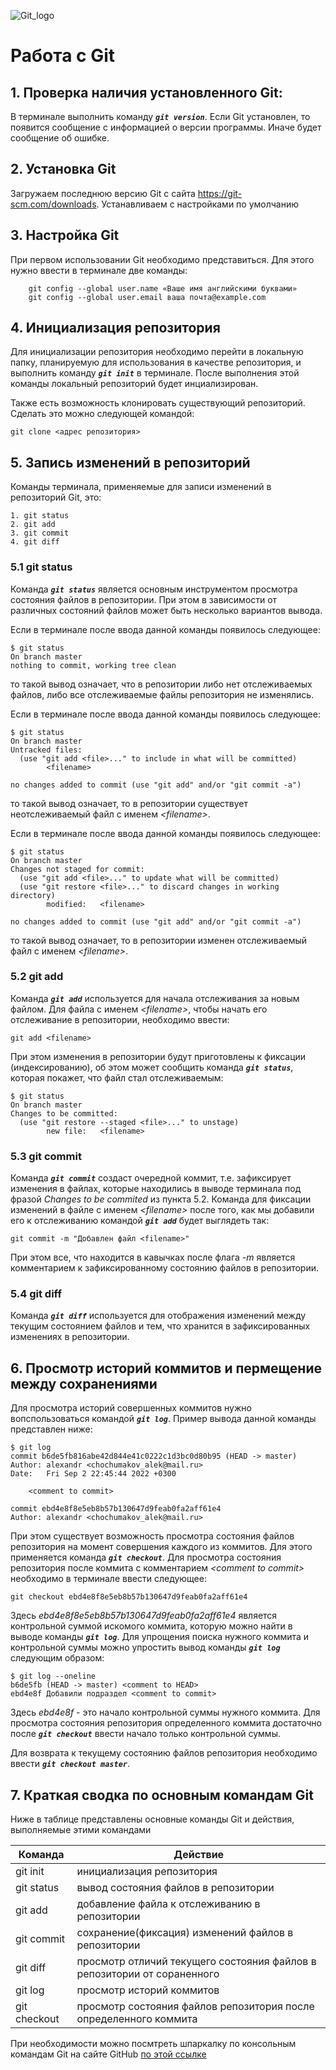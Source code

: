 ![Git_logo](git_img.jpg)
# Работа с Git

## 1. Проверка наличия установленного Git:
В терминале выполнить команду ***`git version`***. 
Если Git установлен, то появится сообщение с информацией о версии программы. Иначе будет сообщение об ошибке.

## 2. Установка Git
Загружаем последнюю версию Git с сайта https://git-scm.com/downloads.
Устанавливаем с настройками по умолчанию

## 3. Настройка Git
При первом использовании Git необходимо представиться. Для этого нужно ввести в терминале две команды:
```
    git config --global user.name «Ваше имя английскими буквами»
    git config --global user.email ваша почта@example.com
```

## 4. Инициализация репозитория
Для инициализации репозитория необходимо перейти в локальную папку, планируемую для использования в качестве репозитория, и выполнить команду ***`git init`*** в терминале. После выполнения этой команды локальный репозиторий будет инциализирован.

Также есть возможность клонировать существующий репозиторий. Сделать это можно следующей командой:
```
git clone <адрес репозитория>
```

## 5. Запись изменений в репозиторий
Команды терминала, применяемые для записи изменений в репозиторий Git, это:
```
1. git status
2. git add
3. git commit
4. git diff
```

### 5.1 git status
Команда ***`git status`*** является основным инструментом просмотра состояния файлов в репозитории. При этом в зависимости от различных состояний файлов может быть несколько вариантов вывода.

Если в терминале после ввода данной команды появилось следующее:
```
$ git status
On branch master
nothing to commit, working tree clean
```

то такой вывод означает, что в репозитории либо нет отслеживаемых файлов, либо все отслеживаемые файлы репозитория не изменялись.

Если в терминале после ввода данной команды появилось следующее:
```
$ git status
On branch master
Untracked files:
  (use "git add <file>..." to include in what will be committed)
        <filename>

no changes added to commit (use "git add" and/or "git commit -a")
```

то такой вывод означает, то в репозитории существует неотслеживаемый файл с именем *\<filename>*.

Если в терминале после ввода данной команды появилось следующее:
```
$ git status
On branch master
Changes not staged for commit:
  (use "git add <file>..." to update what will be committed)
  (use "git restore <file>..." to discard changes in working directory)
        modified:   <filename>

no changes added to commit (use "git add" and/or "git commit -a")
```

то такой вывод означает, то в репозитории изменен отслеживаемый файл с именем *\<filename>*.

### 5.2 git add
Команда ***`git add`*** используется для начала отслеживания за новым файлом. Для файла с именем *\<filename>*, чтобы начать его отслеживание в репозитории, необходимо ввести:
```
git add <filename>
```
При этом изменения в репозитории будут приготовлены к фиксации (индексированию), об этом может сообщить команда ***`git status`***, которая покажет, что файл стал отслеживаемым:
```
$ git status
On branch master
Changes to be committed:
  (use "git restore --staged <file>..." to unstage)
        new file:   <filename>
```

### 5.3 git commit
Команда ***`git commit`*** создаст очередной коммит, т.е. зафиксирует изменения в файлах, которые находились в выводе терминала под фразой *Changes to be commited* из пункта 5.2. Команда для фиксации изменений в файле с именем *\<filename>* после того, как мы добавили его к отслеживанию командой ***`git add`*** будет выглядеть так:
```
git commit -m "Добавлен файл <filename>"
```

При этом все, что находится в кавычках после флага *-m* является комментарием к зафиксированному состоянию файлов в репозитории.

### 5.4 git diff
Команда ***`git diff`*** используется для отображения изменений между текущим состоянием файлов и тем, что хранится в зафиксированных изменениях в репозитории.

## 6. Просмотр историй коммитов и пермещение между сохранениями
Для просмотра историй совершенных коммитов нужно вопспользоваться командой ***`git log`***. Пример вывода данной команды представлен ниже:
```
$ git log
commit b6de5fb816abe42d844e41c0222c1d3bc0d80b95 (HEAD -> master)
Author: alexandr <chochumakov_alek@mail.ru>
Date:   Fri Sep 2 22:45:44 2022 +0300

    <comment to commit>

commit ebd4e8f8e5eb8b57b130647d9feab0fa2aff61e4
Author: alexandr <chochumakov_alek@mail.ru>
``` 

При этом существует возможность просмотра состояния файлов репозитория на момент совершения каждого из коммитов. Для этого применяется команда ***`git checkout`***. Для просмотра состояния репозитория после коммита с комментарием *\<comment to commit>* необходимо в терминале ввести следующее:
```
git checkout ebd4e8f8e5eb8b57b130647d9feab0fa2aff61e4
```
Здесь *ebd4e8f8e5eb8b57b130647d9feab0fa2aff61e4* является контрольной суммой искомого коммита, которую можно найти в выводе команды ***`git log`***. Для упрощения поиска нужного коммита и контрольной суммы можно упростить вывод команды ***`git log`*** следующим образом:
```
$ git log --oneline
b6de5fb (HEAD -> master) <comment to HEAD>
ebd4e8f Добавили подраздел <comment to commit>
```
Здесь *ebd4e8f* - это начало контрольной суммы нужного коммита. Для просмотра состояния репозитория определенного коммита достаточно после ***`git checkout`*** ввести начало только контрольной суммы.

Для возврата к текущему состоянию файлов репозитория необходимо ввести ***`git checkout master`***.

## 7. Краткая сводка по основным командам Git
Ниже в таблице представлены основные команды Git и действия, выполняемые этими командами

|Команда |Действие|
|----|----|
|git init|инициализация репозитория|
|git status|вывод состояния файлов в репозитории|
|git add|добавление файла к отслеживанию в репозитории|
|git commit|сохранение(фиксация) изменений файлов в репозитории|
|git diff|просмотр отличий текущего состояния файлов в репозитории от сораненного|
|git log|просмотр историй коммитов|
|git checkout|просмотр состояния файлов репозитория после определенного коммита|

При необходимости можно посмтреть шпаркалку по консольным командам Git на сайте GitHub [по этой ссылке](https://github.com/cyberspacedk/Git-commands)